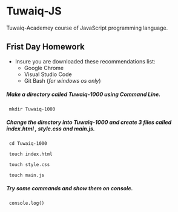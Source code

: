 # Tuwaiq-JS
Tuwaiq-Academey course of JavaScript programming language.

## Frist Day Homework

- Insure you are downloaded these recommendations list:
    - Google Chrome
    - Visual Studio Code
    - Git Bash (*for windows os only*)

##### Make a directory called Tuwaiq-1000 using Command Line.
    
     mkdir Tuwaiq-1000

##### Change the directory into  *Tuwaiq-1000* and create 3 files called *index.html* , *style.css* and *main.js*.

     cd Tuwaiq-1000

     touch index.html

     touch style.css

     touch main.js

##### Try some commands and show them on console.

     console.log()